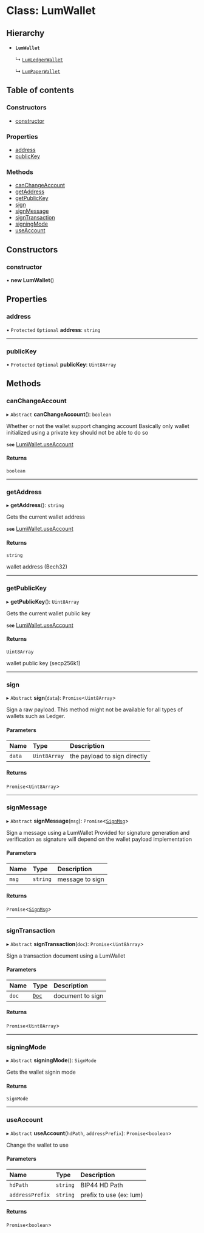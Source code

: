 # Class: LumWallet

## Hierarchy

- **`LumWallet`**

  ↳ [`LumLedgerWallet`](LumLedgerWallet.md)

  ↳ [`LumPaperWallet`](LumPaperWallet.md)

## Table of contents

### Constructors

- [constructor](LumWallet.md#constructor)

### Properties

- [address](LumWallet.md#address)
- [publicKey](LumWallet.md#publickey)

### Methods

- [canChangeAccount](LumWallet.md#canchangeaccount)
- [getAddress](LumWallet.md#getaddress)
- [getPublicKey](LumWallet.md#getpublickey)
- [sign](LumWallet.md#sign)
- [signMessage](LumWallet.md#signmessage)
- [signTransaction](LumWallet.md#signtransaction)
- [signingMode](LumWallet.md#signingmode)
- [useAccount](LumWallet.md#useaccount)

## Constructors

### constructor

• **new LumWallet**()

## Properties

### address

• `Protected` `Optional` **address**: `string`

___

### publicKey

• `Protected` `Optional` **publicKey**: `Uint8Array`

## Methods

### canChangeAccount

▸ `Abstract` **canChangeAccount**(): `boolean`

Whether or not the wallet support changing account
Basically only wallet initialized using a private key should not be able to do so

**`see`** [LumWallet.useAccount](LumWallet.md#useaccount)

#### Returns

`boolean`

___

### getAddress

▸ **getAddress**(): `string`

Gets the current wallet address

**`see`** [LumWallet.useAccount](LumWallet.md#useaccount)

#### Returns

`string`

wallet address (Bech32)

___

### getPublicKey

▸ **getPublicKey**(): `Uint8Array`

Gets the current wallet public key

**`see`** [LumWallet.useAccount](LumWallet.md#useaccount)

#### Returns

`Uint8Array`

wallet public key (secp256k1)

___

### sign

▸ `Abstract` **sign**(`data`): `Promise`<`Uint8Array`\>

Sign a raw payload.
This method might not be available for all types of wallets such as Ledger.

#### Parameters

| Name | Type | Description |
| :------ | :------ | :------ |
| `data` | `Uint8Array` | the payload to sign directly |

#### Returns

`Promise`<`Uint8Array`\>

___

### signMessage

▸ `Abstract` **signMessage**(`msg`): `Promise`<[`SignMsg`](../interfaces/LumTypes.SignMsg.md)\>

Sign a message using a LumWallet
Provided for signature generation and verification as signature will depend on the wallet payload implementation

#### Parameters

| Name | Type | Description |
| :------ | :------ | :------ |
| `msg` | `string` | message to sign |

#### Returns

`Promise`<[`SignMsg`](../interfaces/LumTypes.SignMsg.md)\>

___

### signTransaction

▸ `Abstract` **signTransaction**(`doc`): `Promise`<`Uint8Array`\>

Sign a transaction document using a LumWallet

#### Parameters

| Name | Type | Description |
| :------ | :------ | :------ |
| `doc` | [`Doc`](../interfaces/LumTypes.Doc.md) | document to sign |

#### Returns

`Promise`<`Uint8Array`\>

___

### signingMode

▸ `Abstract` **signingMode**(): `SignMode`

Gets the wallet signin mode

#### Returns

`SignMode`

___

### useAccount

▸ `Abstract` **useAccount**(`hdPath`, `addressPrefix`): `Promise`<`boolean`\>

Change the wallet to use

#### Parameters

| Name | Type | Description |
| :------ | :------ | :------ |
| `hdPath` | `string` | BIP44 HD Path |
| `addressPrefix` | `string` | prefix to use (ex: lum) |

#### Returns

`Promise`<`boolean`\>
